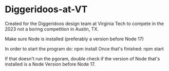# Diggeridoos-at-VT
Created for the Diggeridoos design team at Virginia Tech to compete in the 2023 not a boring competition in Austin, TX.

Make sure Node is installed (preferably a version before Node 17)

In order to start the program do:
npm install
Once that's finished:
npm start

If that doesn't run the pgoram, double check if the version of Node that's installed is a Node Version before Node 17.
